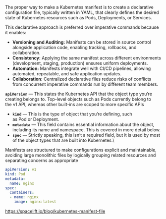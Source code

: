 The proper way to make a Kubernetes manifest is to create a declarative configuration file, typically written in YAML, that clearly defines the desired state of Kubernetes resources such as Pods, Deployments, or Services.

This declarative approach is preferred over imperative commands because it enables:

- **Versioning and Auditing:** Manifests can be stored in source control alongside application code, enabling tracking, rollbacks, and collaboration.
- **Consistency:** Applying the same manifest across different environments (development, staging, production) ensures uniform deployments.
- **Automation:** Manifests integrate well with CI/CD pipelines, allowing automated, repeatable, and safe application updates.
- **Collaboration:** Centralized declarative files reduce risks of conflicts from concurrent imperative commands run by different team members.


**`apiVersion`** — This states the Kubernetes API that the object type you’re creating belongs to. Top-level objects such as Pods currently belong to the v1 API, whereas other built-ins are scoped to more specific APIs

- **`kind`** — This is the type of object that you’re defining, such as Pod or Deployment.
- **`metadata`** — This field contains essential information about the object, including its name and namespace. This is covered in more detail below.
- **`spec`** — Strictly speaking, this isn’t a required field, but it is used by most of the object types that are built into Kubernetes.\

Manifests are structured to make configurations explicit and maintainable, avoiding large monolithic files by logically grouping related resources and separating concerns as appropriate

``` yaml
apiVersion: v1
kind: Pod
metadata:
  name: nginx
spec:
  containers:
  - name: nginx
    image: nginx:latest
```



https://spacelift.io/blog/kubernetes-manifest-file

